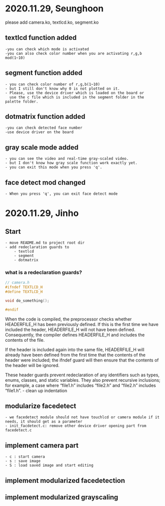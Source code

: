 
# 2020.11.29, Seunghoon
please add camera.ko, textlcd.ko, segment.ko

## textlcd function added
	-you can check which mode is activated
	-you can also check color number when you are activating r,g,b mod(1~10)
	
## segment function added
	- you can check color number of r,g,b(1~10)
	- but I still don't know why 0 is not plotted on it.
	- Please, use the device driver which is loaded on the board or
      use the c file which is included in the segment folder in the palette folder.

## dotmatrix function added
	-you can check detected face number
	-use device driver on the board

## gray scale mode added
	- you can see the video and real-time gray-scaled video.
	- but I don't know how gray scale function work exactly yet.
	- you can exit this mode when you press 'q'.
## face detect mod changed
    - When you press 'q', you can exit face detect mode


# 2020.11.29, Jinho
## Start
    - move README.md to project root dir
    - add redeclaration guards to 
        - textlcd
        - segment
        - dotmatrix
### what is a redeclaration guards?
```C
// camera.h
#ifndef TEXTLCD_H
#define TEXTLCD_H

void do_something();

#endif
```
When the code is compiled, the preprocessor checks whether
HEADERFILE_H has been previously defined. If this is the first time we
have included the header, HEADERFILE_H will not have been
defined. Consequently, the compiler defines HEADERFILE_H and includes
the contents of the file.

If the header is included again into the same file, HEADERFILE_H will
already have been defined from the first time that the contents of the
header were included; the ifndef guard will then ensure that the
contents of the header will be ignored.

These header guards prevent redeclaration of any identifiers such as
types, enums, classes, and static variables. They also prevent
recursive inclusions; for example, a case where “file1.h” includes
“file2.h” and “file2.h” includes “file1.h”.
    - clean up indentation 

## modularize facedetect
    - we facedetect module should not have touchlcd or camera module if it needs, it should get as a parameter
    - init_facdetect.c: remove other device driver opening part from facedetect.c
## implement camera part
    - c : start camera
    - s : save image 
    - S : load saved image and start editing
## implement modularized facedetection 
## implement modularized grayscaling 
